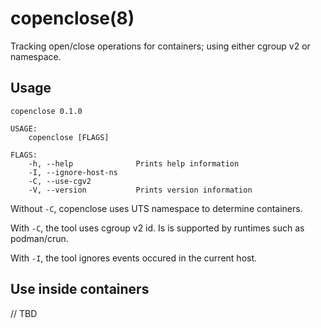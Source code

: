 copenclose(8)
=============

Tracking open/close operations for containers; using either cgroup v2 or namespace. 

## Usage

```console
copenclose 0.1.0

USAGE:
    copenclose [FLAGS]

FLAGS:
    -h, --help              Prints help information
    -I, --ignore-host-ns    
    -C, --use-cgv2          
    -V, --version           Prints version information
```

Without `-C`, copenclose uses UTS namespace to determine containers.

With `-C`, the tool uses cgroup v2 id. Is is supported by runtimes such as podman/crun.

With `-I`, the tool ignores events occured in the current host.

## Use inside containers

// TBD
